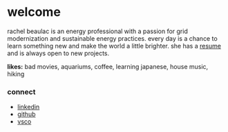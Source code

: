 # welcome

rachel beaulac is an energy professional with a passion for grid modernization and sustainable energy practices. every day is a chance to learn something new and make the world a little brighter. she has a [resume](/docs/rachelbeaulac_resume2025.pdf) and is always open to new projects.

**likes:** bad movies, aquariums, coffee, learning japanese, house music, hiking

### connect
- [linkedin](https://linkedin.com/in/rachel-beaulac)
- [github](https://github.com/noodleswoop)
- [vsco](https://vsco.co/soupenjoyer)
